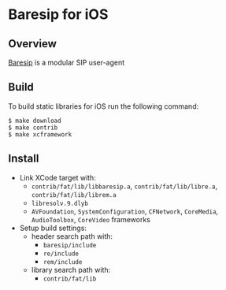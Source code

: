 # Baresip for iOS


## Overview

[Baresip](https://github.com/baresip) is a modular SIP user-agent


## Build 

To build static libraries for iOS run the following command:
```shell
$ make download
$ make contrib
$ make xcframework
```

## Install
- Link XCode target with:
    - `contrib/fat/lib/libbaresip.a`, `contrib/fat/lib/libre.a`, `contrib/fat/lib/librem.a`  
    - `libresolv.9.dlyb`
    - `AVFoundation`, `SystemConfiguration`, `CFNetwork`, `CoreMedia`, `AudioToolbox`, `CoreVideo` frameworks
- Setup build settings:
    - header search path with:
        - `baresip/include`
        - `re/include`
        - `rem/include`
    - library search path with:
        - `contrib/fat/lib`
